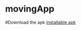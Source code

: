 # movingApp

#Download the apk [Installable apk](https://github.com/ishraqe/movingApp/raw/master/apk/app-release.apk)
